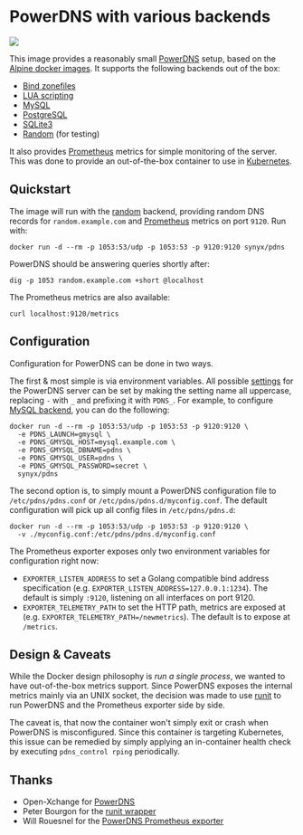 PowerDNS with various backends
==============================

[![](https://images.microbadger.com/badges/image/synyx/pdns.svg)](https://microbadger.com/images/synyx/pdns "Get your own image badge on microbadger.com")

This image provides a reasonably small [PowerDNS][pdns] setup, based on the [Alpine docker images][alpine-docker]. It supports the following backends out of the box:

* [Bind zonefiles][pdns-bind]
* [LUA scripting][pdns-lua]
* [MySQL][pdns-mysql]
* [PostgreSQL][pdns-pgsql]
* [SQLite3][pdns-sqlite]
* [Random][pdns-random] (for testing)

It also provides [Prometheus][prometheus] metrics for simple monitoring of the server. This was done to provide an out-of-the-box container to use in [Kubernetes][kubernetes].

## Quickstart

The image will run with the [random][pdns-random] backend, providing random DNS records for `random.example.com` and [Prometheus][prometheus] metrics on port `9120`. Run with:

```docker run -d --rm -p 1053:53/udp -p 1053:53 -p 9120:9120 synyx/pdns```

PowerDNS should be answering queries shortly after:

```dig -p 1053 random.example.com +short @localhost```

The Prometheus metrics are also available:

```curl localhost:9120/metrics```

## Configuration

Configuration for PowerDNS can be done in two ways.

The first & most simple is via environment variables. All possible [settings][pdns-config] for the PowerDNS server can be set by making the setting name all uppercase, replacing `-` with `_` and prefixing it with `PDNS_`. For example, to configure [MySQL backend][pdns-mysql], you can do the following:

```
docker run -d --rm -p 1053:53/udp -p 1053:53 -p 9120:9120 \
  -e PDNS_LAUNCH=gmysql \
  -e PDNS_GMYSQL_HOST=mysql.example.com \
  -e PDNS_GMYSQL_DBNAME=pdns \
  -e PDNS_GMYSQL_USER=pdns \
  -e PDNS_GMYSQL_PASSWORD=secret \
  synyx/pdns
```

The second option is, to simply mount a PowerDNS configuration file to `/etc/pdns/pdns.conf` or `/etc/pdns/pdns.d/myconfig.conf`. The default configuration will pick up all config files in `/etc/pdns/pdns.d`:

```
docker run -d --rm -p 1053:53/udp -p 1053:53 -p 9120:9120 \
  -v ./myconfig.conf:/etc/pdns/pdns.d/myconfig.conf
```

The Prometheus exporter exposes only two environment variables for configuration right now:

* `EXPORTER_LISTEN_ADDRESS` to set a Golang compatible bind address specification (e.g. `EXPORTER_LISTEN_ADDRESS=127.0.0.1:1234`). The default is simply `:9120`, listening on all interfaces on port 9120.
* `EXPORTER_TELEMETRY_PATH` to set the HTTP path, metrics are exposed at (e.g. `EXPORTER_TELEMETRY_PATH=/newmetrics`). The default is to expose at `/metrics`.

## Design & Caveats

While the Docker design philosophy is *run a single process*, we wanted to have out-of-the-box metrics support. Since PowerDNS exposes the internal metrics mainly via an UNIX socket, the decision was made to use [runit][runit] to run PowerDNS and the Prometheus exporter side by side.

The caveat is, that now the container won't simply exit or crash when PowerDNS is misconfigured. Since this container is targeting Kubernetes, this issue can be remedied by simply applying an in-container health check by executing `pdns_control rping` periodically.

## Thanks

* Open-Xchange for [PowerDNS][pdns]
* Peter Bourgon for the [runit wrapper][runsvinit]
* Will Rouesnel for the [PowerDNS Prometheus exporter][pdns-exporter]

[alpine-docker]: https://hub.docker.com/r/library/alpine/
[kubernetes]: https://kubernetes.io
[pdns]: https://www.powerdns.com
[pdns-config]: https://doc.powerdns.com/md/authoritative/settings/
[pdns-bind]: https://doc.powerdns.com/md/authoritative/backend-bind/
[pdns-exporter]: https://github.com/wrouesnel/pdns_exporter
[pdns-lua]: https://doc.powerdns.com/md/authoritative/backend-lua/
[pdns-mysql]: https://doc.powerdns.com/md/authoritative/backend-generic-mysql/
[pdns-pgsql]: https://doc.powerdns.com/md/authoritative/backend-generic-pgsql/
[pdns-sqlite]: https://doc.powerdns.com/md/authoritative/backend-generic-sqlite/
[pdns-random]: https://doc.powerdns.com/authoritative/backends/random.html
[prometheus]: https://prometheus.io
[runit]: http://smarden.org/runit/
[runsvinit]: https://github.com/peterbourgon/runsvinit
